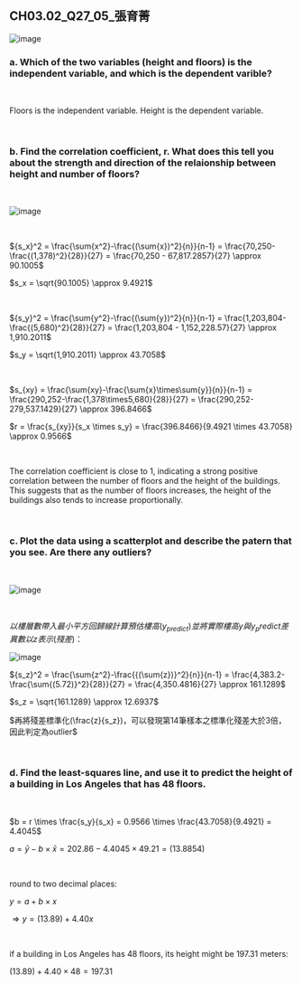 ## CH03.02_Q27_05_張育菁 

![image](https://github.com/user-attachments/assets/b22e7e8c-6747-4cb6-83ad-53f1437c0146)

### a. Which of the two variables (height and floors) is the independent variable, and which is the dependent varible?

<br/>

Floors is the independent variable.
Height is the dependent variable.

<br/>

### b. Find the correlation coefficient, r. What does this tell you about the strength and direction of the relaionship between height and number of floors?

<br/>

![image](https://github.com/user-attachments/assets/0e5d84ff-eda4-4ff3-b756-d68170caf939)

<br/>

${s_x}^2 = \frac{\sum{x^2}-\frac{(\sum{x})^2}{n}}{n-1} = \frac{70,250-\frac{(1,378)^2}{28}}{27} = \frac{70,250 - 67,817.2857}{27} \approx 90.1005$

$s_x = \sqrt{90.1005} \approx 9.4921$

<br/>

${s_y}^2 = \frac{\sum{y^2}-\frac{(\sum{y})^2}{n}}{n-1} = \frac{1,203,804-\frac{(5,680)^2}{28}}{27} = \frac{1,203,804 - 1,152,228.57}{27} \approx 1,910.2011$

$s_y = \sqrt{1,910.2011} \approx 43.7058$

<br/>

$s_{xy} = \frac{\sum{xy}-\frac{\sum{x}\times\sum{y}}{n}}{n-1} = \frac{290,252-\frac{1,378\times5,680}{28}}{27} = \frac{290,252-279,537.1429}{27} \approx 396.8466$

$r = \frac{s_{xy}}{s_x \times s_y} = \frac{396.8466}{9.4921 \times 43.7058} \approx 0.9566$

<br/>

The correlation coefficient is close to 1, indicating a strong positive correlation between the number of floors and the height of the buildings. This suggests that as the number of floors increases, the height of the buildings also tends to increase proportionally.

<br/>

### c. Plot the data using a scatterplot and describe the patern that you see. Are there any outliers?

<br/>

![image](https://github.com/user-attachments/assets/32c01aaf-7377-45ad-b8bc-97fdd2a7fb8c)


<br/>

$以樓層數帶入最小平方回歸線計算預估樓高(y_{predict})並將實際樓高y與y_predict差異數以z表示(殘差)：$

![image](https://github.com/user-attachments/assets/0127be19-37b3-430a-abe8-496b87f2d888)

${s_z}^2 = \frac{\sum{z^2}-\frac{{(\sum{z})}^2}{n}}{n-1} = \frac{4,383.2-\frac{\sum{(5.72)}^2}{28}}{27} = \frac{4,350.4816}{27} \approx 161.1289$

$s_z = \sqrt{161.1289} \approx 12.6937$

$再將殘差標準化(\frac{z}{s_z})，可以發現第14筆樣本之標準化殘差大於3倍，因此判定為outlier$

<br/>

### d. Find the least-squares line, and use it to predict the height of a building in Los Angeles that has 48 floors.

<br/>

$b = r \times \frac{s_y}{s_x} = 0.9566 \times \frac{43.7058}{9.4921} = 4.4045$

$a = \bar{y} - b \times \bar{x} = 202.86 - 4.4045 \times 49.21 = (13.8854)$

<br/>

round to two decimal places:

$y = a + b \times x$  

$\Rightarrow y = (13.89) + 4.40x$

<br/>

if a building in Los Angeles has 48 floors, its height might be 197.31 meters:

$(13.89) + 4.40 \times 48 = 197.31$

<br/>
